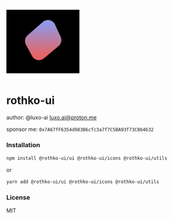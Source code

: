 <img src="./assets/logo.png" alt="rothko-ui"/>

# rothko-ui

author: @luxo-ai <luxo.ai@proton.me>

sponsor me: `0x7A67fF6354d983B6cfc3a7f7C5BA93f73C864b32`

### Installation

```bash
npm install @rothko-ui/ui @rothko-ui/icons @rothko-ui/utils
```

or

```bash
yarn add @rothko-ui/ui @rothko-ui/icons @rothko-ui/utils
```

### License

MIT
